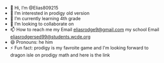 - 👋 Hi, I’m @Elias809215
- 👀 I’m interested in prodigy old version
- 🌱 I’m currently learning 4th grade
- 💞️ I’m looking to collaborate on
- 📫 How to reach me my Email eliasrodge9@gmail.com my school Email eliasrodgersed99@students.wcde.org
- 😄 Pronouns: he him
- ⚡ Fun fact: prodigy is my favroite game and I'm looking forward to dragon isle on prodigy math and here is the link

<!---
Elias809215/Elias809215 is a ✨ special ✨ repository because its `README.md` (this file) appears on your GitHub profile.
You can click the Preview link to take a look at your changes.
--->
